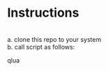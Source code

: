 # Instructions
<br />
a. clone this repo to your system<br />
b. call script as follows:<br />

qlua 
